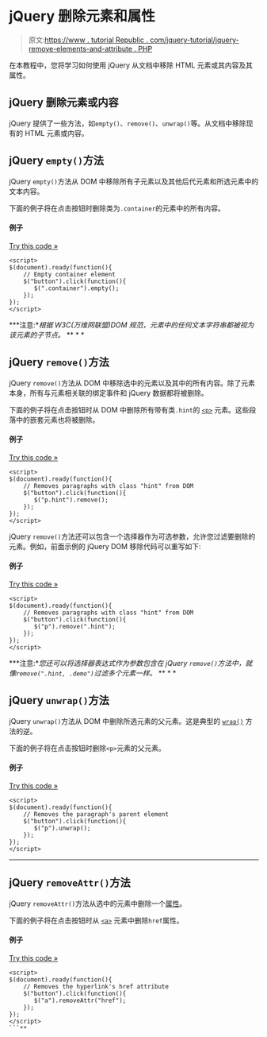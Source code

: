 # jQuery 删除元素和属性

> 原文:[https://www . tutorial Republic . com/jquery-tutorial/jquery-remove-elements-and-attribute . PHP](https://www.tutorialrepublic.com/jquery-tutorial/jquery-remove-elements-and-attribute.php)

在本教程中，您将学习如何使用 jQuery 从文档中移除 HTML 元素或其内容及其属性。

## jQuery 删除元素或内容

jQuery 提供了一些方法，如`empty()`、`remove()`、`unwrap()`等。从文档中移除现有的 HTML 元素或内容。

## jQuery `empty()`方法

jQuery `empty()`方法从 DOM 中移除所有子元素以及其他后代元素和所选元素中的文本内容。

下面的例子将在点击按钮时删除类为`.container`的元素中的所有内容。

#### 例子

[Try this code »](../codelab.php?topic=jquery&file=remove-the-contents-of-an-element "Try this code using online Editor")

```
<script>
$(document).ready(function(){
    // Empty container element
    $("button").click(function(){
       $(".container").empty();
    });
});
</script>
```

 ***注意:**根据 W3C(万维网联盟)DOM 规范，元素中的任何文本字符串都被视为该元素的子节点。*  ** * *

## jQuery `remove()`方法

jQuery `remove()`方法从 DOM 中移除选中的元素以及其中的所有内容。除了元素本身，所有与元素相关联的绑定事件和 jQuery 数据都将被删除。

下面的例子将在点击按钮时从 DOM 中删除所有带有类`.hint`的 [`<p>`](../html-reference/html-p-tag.php) 元素。这些段落中的嵌套元素也将被删除。

#### 例子

[Try this code »](../codelab.php?topic=jquery&file=remove-the-elements-from-dom "Try this code using online Editor")

```
<script>
$(document).ready(function(){
    // Removes paragraphs with class "hint" from DOM
    $("button").click(function(){
       $("p.hint").remove();
    });
});
</script>
```

jQuery `remove()`方法还可以包含一个选择器作为可选参数，允许您过滤要删除的元素。例如，前面示例的 jQuery DOM 移除代码可以重写如下:

#### 例子

[Try this code »](../codelab.php?topic=jquery&file=filter-which-elements-to-be-removed-from-dom "Try this code using online Editor")

```
<script>
$(document).ready(function(){
    // Removes paragraphs with class "hint" from DOM
    $("button").click(function(){
       $("p").remove(".hint");
    });
});
</script>
```

 ***注意:**您还可以将选择器表达式作为参数包含在 jQuery `remove()`方法中，就像`remove(".hint, .demo")`过滤多个元素一样。*  ** * *

## jQuery `unwrap()`方法

jQuery `unwrap()`方法从 DOM 中删除所选元素的父元素。这是典型的 [`wrap()`](jquery-insert-content.php) 方法的逆。

下面的例子将在点击按钮时删除`<p>`元素的父元素。

#### 例子

[Try this code »](../codelab.php?topic=jquery&file=remove-the-parents-of-the-elements-from-dom "Try this code using online Editor")

```
<script>
$(document).ready(function(){
    // Removes the paragraph's parent element
    $("button").click(function(){
       $("p").unwrap();
    });
});
</script>
```

* * *

## jQuery `removeAttr()`方法

jQuery `removeAttr()`方法从选中的元素中删除一个[属性](../html-tutorial/html-attributes.php)。

下面的例子将在点击按钮时从 [`<a>`](../html-reference/html-a-tag.php) 元素中删除`href`属性。

#### 例子

[Try this code »](../codelab.php?topic=jquery&file=remove-an-attribute-from-the-elements "Try this code using online Editor")

```
<script>
$(document).ready(function(){
    // Removes the hyperlink's href attribute
    $("button").click(function(){
       $("a").removeAttr("href");
    });
});
</script>
```**